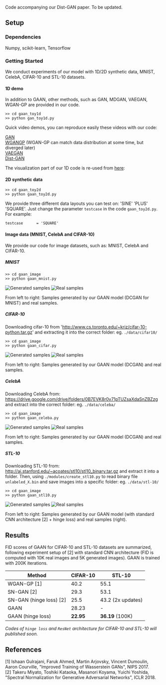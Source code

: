 <!---
Code accompanying our paper [Generative Adversarial Autoencoder Networks (GAAN)](https://arxiv.org/abs/1803.08887)
--->

Code accompanying our Dist-GAN paper. To be updated.

## Setup

### Dependencies
Numpy, scikit-learn, Tensorflow <br>

### Getting Started
We conduct experiments of our model with 1D/2D synthetic data, MNIST, CelebA, CIFAR-10 and STL-10 datasets.

#### 1D demo
In addition to GAAN, other methods, such as GAN, MDGAN, VAEGAN, WGAN-GP are provided in our code.

```
>> cd gaan_toy1d
>> python gan_toy1d.py
```

Quick video demos, you can reproduce easily these videos with our code:

[GAN](https://www.youtube.com/watch?v=eisFNXbGaNI) <br>
[WGANGP](https://www.youtube.com/watch?v=5MDBwdfD5rY) (WGAN-GP can match data distribution at some time, but diverged later) <br>
[VAEGAN](https://www.youtube.com/watch?v=587z8VBcvvQ) <br>
[Dist-GAN](https://www.youtube.com/watch?v=IjbdMNo4m_8) <br>

The visualization part of our 1D code is re-used from [here](https://github.com/kremerj/gan):

#### 2D synthetic data
```
>> cd gaan_toy2d
>> python gaan_toy2d.py
```

We provide three different data layouts you can test on: 'SINE' 'PLUS' 'SQUARE'. Just change the parameter `testcase` in the code `gaan_toy2d.py`. For example:
```
testcase      = 'SQUARE'
```

#### Image data (MNIST, CelebA and CIFAR-10)

We provide our code for image datasets, such as: MNIST, CelebA and CIFAR-10.

##### MNIST

```
>> cd gaan_image
>> python gaan_mnist.py
```

![Generated samples](./gaan_image/images/mnist_100000_fake.jpg)
![Real samples](./gaan_image/images/mnist_100000_real.jpg)

From left to right: Samples generated by our GAAN model (DCGAN for MNIST) and real samples.

##### CIFAR-10
Downloading cifar-10 from 'http://www.cs.toronto.edu/~kriz/cifar-10-python.tar.gz' and extracting it into the correct folder: eg. `./data/cifar10/`

```
>> cd gaan_image
>> python gaan_cifar.py
```

![Generated samples](./gaan_image/images/cifar_100000_fake.jpg)
![Real samples](./gaan_image/images/cifar_100000_real.jpg)

From left to right: Samples generated by our GAAN model (DCGAN) and real samples.

##### CelebA
Downloading CelebA from: https://drive.google.com/drive/folders/0B7EVK8r0v71pTUZsaXdaSnZBZzg and extract into the correct folder: eg. `./data/celeba/`

```
>> cd gaan_image
>> python gaan_celeba.py
```

![Generated samples](./gaan_image/images/celeba_25100_fake.jpg)
![Real samples](./gaan_image/images/celeba_100000_real.jpg)

From left to right: Samples generated by our GAAN model (DCGAN) and real samples.

##### STL-10
Downloading STL-10 from: http://ai.stanford.edu/~acoates/stl10/stl10_binary.tar.gz and extract it into a folder. Then, using `./modules/create_stl10.py` to read binary file `unlabeled_X.bin` and save images into a specific folder: eg. `./data/stl-10/`

```
>> cd gaan_image
>> python gaan_stl10.py
```

![Generated samples](./gaan_image/images/stl_97000_fake.jpg)
![Real samples](./gaan_image/images/stl_97000_real.jpg)

From left to right: Samples generated by our GAAN model (with standard CNN architecture [2] + hinge loss) and real samples (right).

## Results

FID scores of GAAN for CIFAR-10 and STL-10 datasets are summarized, following experiment setup of [2] with standard CNN architecture (FID is computed with 10K real images and 5K generated images). GAAN is trained with 200K iterations.

| Method              | CIFAR-10      | STL-10|
| -------------       | ------------- | ----- |
| WGAN-GP [1]            | 40.2          | 55.1  |
| SN-GAN  [2]            | 29.3          | 53.1  |
| SN-GAN (hinge loss) [2] | 25.5          | 43.2 (2x updates) |
| GAAN                | 28.23         | -     |
| GAAN (hinge loss)   | **22.95**     | **36.19** (100K) |

*Codes of `hinge loss` and `ResNet` architecture for CIFAR-10 and STL-10 will published soon.*

<!---
## Citation
If you find this work useful in your research, please consider citing:

```
@article{trung2018gaan,
  title={Generative Adversarial Autoencoder Networks},
  author={Ngoc-Trung Tran and Tuan-Anh Bui and Ngai-Man Cheung},
  journal={arXiv preprint arXiv:1803.08887},
  year={2018}
}
```

## Updates
2018/06/18:
- GAAN supports standard CNN architecture of SN-GAN [2].
- New FID results of standard CNN (+ hinge loss) are added.
--->

## References

[1] Ishaan Gulrajani, Faruk Ahmed, Martin Arjovsky, Vincent Dumoulin, Aaron Courville, "Improved Training of Wasserstein GANs", NIPS 2017.<br>
[2] Takeru Miyato, Toshiki Kataoka, Masanori Koyama, Yuichi Yoshida, "Spectral Normalization for Generative Adversarial Networks", ICLR 2018.
